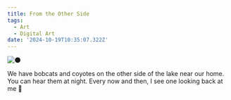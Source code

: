 ```yaml
---
title: From the Other Side
tags:
  - Art
  - Digital Art
date: '2024-10-19T10:35:07.322Z'
---
```


![🌑](http://res.cloudinary.com/cpadilla/image/upload/v1729289374/chrisdpadilla/blog/art/fuvrfakt8daddrjal2iv.jpg)

We have bobcats and coyotes on the other side of the lake near our home. You can hear them at night. Every now and then, I see one looking back at me 🐺
